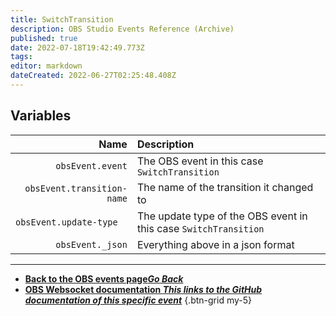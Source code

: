 ```yaml
---
title: SwitchTransition
description: OBS Studio Events Reference (Archive)
published: true
date: 2022-07-18T19:42:49.773Z
tags: 
editor: markdown
dateCreated: 2022-06-27T02:25:48.408Z
---
```


## Variables

Name | Description
----:|:------------
`obsEvent.event` | The OBS event in this case `SwitchTransition`
`obsEvent.transition-name` | The name of the transition it changed to
`obsEvent.update-type	` | The update type of the OBS event in this case `SwitchTransition`
`obsEvent._json` | Everything above in a json format

---

- [<i class="mdi mdi-chevron-left"></i>**Back to the OBS events page*Go Back***](/en/Broadcasters/OBS/Archive/Events)
- [<i class="mdi mdi-github"></i> **OBS Websocket documentation *This links to the GitHub documentation of this specific event***](https://github.com/obsproject/obs-websocket/blob/4.x-current/docs/generated/protocol.md#switchtransition)
{.btn-grid my-5}